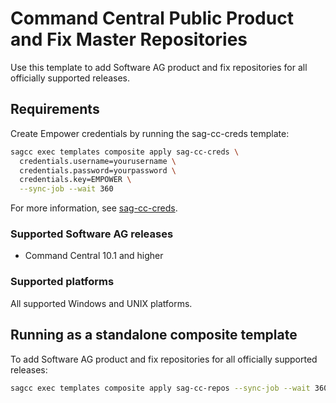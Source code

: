 <!-- Copyright 2013 - 2018 Software AG, Darmstadt, Germany and/or its licensors

   SPDX-License-Identifier: Apache-2.0

    Licensed under the Apache License, Version 2.0 (the "License");
    you may not use this file except in compliance with the License.
    You may obtain a copy of the License at

        http://www.apache.org/licenses/LICENSE-2.0

    Unless required by applicable law or agreed to in writing, software
    distributed under the License is distributed on an "AS IS" BASIS,
     WITHOUT WARRANTIES OR CONDITIONS OF ANY KIND, either express or implied.
     See the License for the specific language governing permissions and

     limitations under the License.                                                  

-->
# Command Central Public Product and Fix Master Repositories

Use this template to add Software AG product and fix repositories for all officially supported releases.

## Requirements

Create Empower credentials by running the sag-cc-creds template:

```bash
sagcc exec templates composite apply sag-cc-creds \
  credentials.username=yourusername \
  credentials.password=yourpassword \
  credentials.key=EMPOWER \
  --sync-job --wait 360
```

For more information, see [sag-cc-creds](https://github.com/SoftwareAG/sagdevops-templates/tree/master/templates/sag-cc-creds).


### Supported Software AG releases

* Command Central 10.1 and higher

### Supported platforms

All supported Windows and UNIX platforms.

## Running as a standalone composite template

To add Software AG product and fix repositories for all officially supported releases:

```bash
sagcc exec templates composite apply sag-cc-repos --sync-job --wait 360
```

